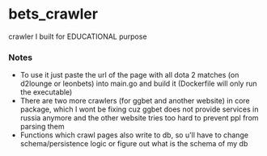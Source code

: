 # bets_crawler
crawler I built for EDUCATIONAL purpose

### Notes
- To use it just paste the url of the page with all dota 2 matches (on d2lounge or leonbets) into main.go and build it (Dockerfile will only run the executable)
- There are two more crawlers (for ggbet and another website) in core package, which I wont be fixing cuz ggbet does not provide services in russia anymore and the other website tries too hard to prevent ppl from parsing them
- Functions which crawl pages also write to db, so u'll have to change schema/persistence logic or figure out what is the schema of my db
